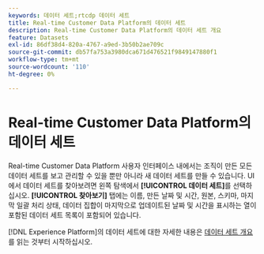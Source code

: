 ```yaml
---
keywords: 데이터 세트;rtcdp 데이터 세트
title: Real-time Customer Data Platform의 데이터 세트
description: Real-time Customer Data Platform의 데이터 세트 개요
feature: Datasets
exl-id: 86df38d4-820a-4767-a9ed-3b50b2ae709c
source-git-commit: db57fa753a3980dca671d476521f9849147880f1
workflow-type: tm+mt
source-wordcount: '110'
ht-degree: 0%

---
```


# Real-time Customer Data Platform의 데이터 세트

Real-time Customer Data Platform 사용자 인터페이스 내에서는 조직이 만든 모든 데이터 세트를 보고 관리할 수 있을 뿐만 아니라 새 데이터 세트를 만들 수 있습니다. UI에서 데이터 세트를 찾아보려면 왼쪽 탐색에서 **[!UICONTROL 데이터 세트]**&#x200B;를 선택하십시오. **[!UICONTROL 찾아보기]** 탭에는 이름, 만든 날짜 및 시간, 원본, 스키마, 마지막 일괄 처리 상태, 데이터 집합이 마지막으로 업데이트된 날짜 및 시간을 표시하는 열이 포함된 데이터 세트 목록이 포함되어 있습니다.

[!DNL Experience Platform]의 데이터 세트에 대한 자세한 내용은 [데이터 세트 개요](../../catalog/datasets/overview.md)를 읽는 것부터 시작하십시오.
